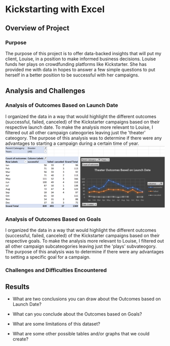 # Kickstarting with Excel

## Overview of Project

### Purpose
The purpose of this project is to offer data-backed insights that will put my client, Louise, in a position to make informed business decisions. 
Louise funds her plays on crowdfunding platforms like Kickstarter. She has provided me with data in hopes to answer a few simple questions to put herself in a better position to be successful with her campaigns. 
## Analysis and Challenges

### Analysis of Outcomes Based on Launch Date
I organized the data in a way that would highlight the different outcomes (successful, failed, canceled) of the Kickstarter campaigns based on their respective launch date. To make the analysis more relevant to Louise, I filtered out all other campaign cateogories leaving just the 'theater' cateogory. The purpose of this analysis was to determine if there were any advantages to starting a campaign during a certain time of year.
![This is an image](https://github.com/dgeroux/Kickstarter-Analysis/blob/main/Theater_Outcomes_vs_Launch.png)
### Analysis of Outcomes Based on Goals
I organized the data in a way that would highlight the different outcomes (successful, failed, canceled) of the Kickstarter campaigns based on their respective goals. To make the analysis more relevant to Louise, I filtered out all other campaign subcateogories leaving just the 'plays' subvateogory. The purpose of this analysis was to determine if there were any advantages to setting a specific goal for a campaign.  
### Challenges and Difficulties Encountered

## Results

- What are two conclusions you can draw about the Outcomes based on Launch Date?

- What can you conclude about the Outcomes based on Goals?

- What are some limitations of this dataset?

- What are some other possible tables and/or graphs that we could create?
